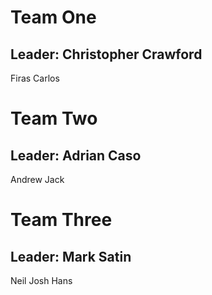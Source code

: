 # Team One
## Leader: Christopher Crawford
Firas
Carlos

# Team Two
## Leader: Adrian Caso
Andrew
Jack

# Team Three
## Leader: Mark Satin
Neil
Josh
Hans
